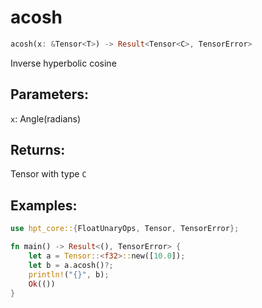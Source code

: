 # acosh
```rust
acosh(x: &Tensor<T>) -> Result<Tensor<C>, TensorError>
```
Inverse hyperbolic cosine
## Parameters:
`x`: Angle(radians)
## Returns:
Tensor with type `C`
## Examples:
```rust
use hpt_core::{FloatUnaryOps, Tensor, TensorError};

fn main() -> Result<(), TensorError> {
    let a = Tensor::<f32>::new([10.0]);
    let b = a.acosh()?;
    println!("{}", b);
    Ok(())
}
```
